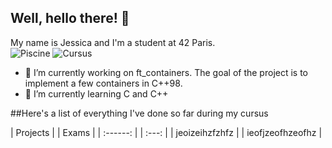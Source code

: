 <!--
- 🔭 I’m currently working on Minishell
- 🌱 I’m currently learning C
- 👯 I’m looking to collaborate on ...
- 🤔 I’m looking for help with ...
- 💬 Ask me about ...
- 📫 How to reach me: ...
- 😄 Pronouns: ...
- ⚡ Fun fact: ...
-->
## Well, hello there! 👋
My name is Jessica and I'm a student at 42 Paris. <br>
![Piscine](https://badge42.vercel.app/api/v2/cl1ljxdin001109lh6mg47k2p/stats?cursusId=9&coalitionId=12)
![Cursus](https://badge42.vercel.app/api/v2/cl1ljxdin001109lh6mg47k2p/stats?cursusId=21&coalitionId=45)
- 🔭 I’m currently working on ft_containers. The goal of the project is to implement a few containers in C++98.
- 🌱 I’m currently learning C and C++

##Here's a list of everything I've done so far during my cursus

| Projects |     | Exams |
| :------: |     | :---: |
| jeoizeihzfzhfz | | ieofjzeofhzeofhz |
